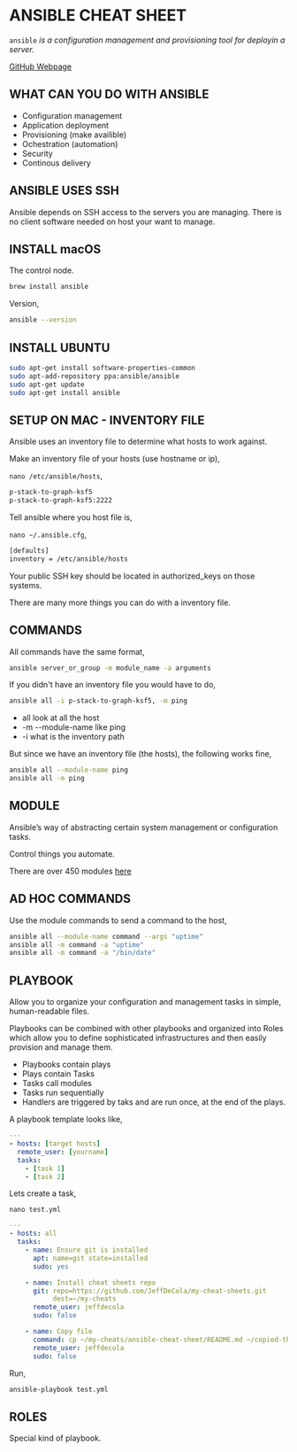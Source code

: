 # ANSIBLE CHEAT SHEET

`ansible` _is a configuration management and provisioning tool for deployin a server._

[GitHub Webpage](https://jeffdecola.github.io/my-cheat-sheets/)

## WHAT CAN YOU DO WITH ANSIBLE

* Configuration management
* Application deployment
* Provisioning (make availible)
* Ochestration (automation)
* Security
* Continous delivery

## ANSIBLE USES SSH

Ansible depends on SSH access to the servers you are managing.
There is no client software needed on host your want to manage.

## INSTALL macOS

The control node.

```bash
brew install ansible
```

Version,

```bash
ansible --version
```

## INSTALL UBUNTU

```bash
sudo apt-get install software-properties-common
sudo apt-add-repository ppa:ansible/ansible
sudo apt-get update
sudo apt-get install ansible
```

## SETUP ON MAC - INVENTORY FILE

Ansible uses an inventory file to determine what hosts to work against.

Make an inventory file of your hosts (use hostname or ip),

`nano /etc/ansible/hosts`,

```bash
p-stack-to-graph-ksf5
p-stack-to-graph-ksf5:2222
```

Tell ansible where you host file is,

`nano ~/.ansible.cfg`,

```bash
[defaults]
inventory = /etc/ansible/hosts
```

Your public SSH key should be located in authorized_keys on those systems.

There are many more things you can do with a inventory file.


## COMMANDS

All commands have the same format,

```bash
ansible server_or_group -m module_name -a arguments
```

If you didn't have an inventory file you would have to do,

```bash
ansible all -i p-stack-to-graph-ksf5, -m ping
```

* all look at all the host
* -m --module-name like ping
* -i what is the inventory path

But since we have an inventory file (the hosts), the following works fine,

```bash
ansible all --module-name ping
ansible all -m ping
```

## MODULE

Ansible’s way of abstracting certain system management or configuration tasks.

Control things you automate.

There are over 450 modules [here](http://docs.ansible.com/ansible/modules_by_category.html)

## AD HOC COMMANDS

Use the module commands to send a command to the host,

```bash
ansible all --module-name command --args "uptime"
ansible all -m command -a "uptime"
ansible all -m command -a "/bin/date"
```

## PLAYBOOK

Allow you to organize your configuration and management
tasks in simple, human-readable files.

Playbooks can be combined with other playbooks and organized into
Roles which allow you to define sophisticated infrastructures and
then easily provision and manage them.

* Playbooks contain plays
* Plays contain Tasks
* Tasks call modules
* Tasks run sequentially
* Handlers are triggered by taks and are run once, at the end of the plays.

A playbook template looks like,

```yml
---
- hosts: [target hosts]
  remote_user: [yourname]
  tasks:
    - [task 1]
    - [task 2]
```

Lets create a task,

`nano test.yml`

```yml
---
- hosts: all
  tasks:
    - name: Ensure git is installed
      apt: name=git state=installed
      sudo: yes

    - name: Install cheat sheets repo
      git: repo=https://github.com/JeffDeCola/my-cheat-sheets.git
           dest=~/my-cheats
      remote_user: jeffdecola
      sudo: false

    - name: Copy file
      command: cp ~/my-cheats/ansible-cheat-sheet/README.md ~/copied-this-README.MD
      remote_user: jeffdecola
      sudo: false
```

Run,

```bash
ansible-playbook test.yml
```

## ROLES

Special kind of playbook.
